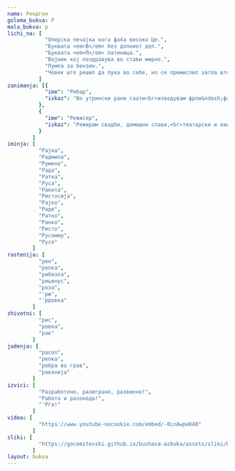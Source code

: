 ```yaml
---
name: Рендген
golema_bukva: Р
mala_bukva: р
lichi_na: [
            "Оперска печајка кога фаќа високо Це.",
            "Буквата <em>В</em> без долниот дел.",
            "Буквата <em>П</em> латиница.",
            "Војник кој поздравува во стави мирно.",
            "Пумпа за бензин.",
            "Човек што решил да пука во себе, но се премислил затоа што сфатил дека животот сепак е убав."
          ]
zanimanja: [{
            "ime": "Рибар",
            "iskaz": "Во утрински рани саати<br>изведувам фрли&ndash;фати."
          },
          {
            "ime": "Режисер",
            "iskaz": "Режирам свадби, домашни слави,<br>театарски и кино претстави."
          }
        ]
iminja: [
          "Рајна",
          "Радмила",
          "Румена",
          "Рада",
          "Ратка",
          "Руса",
          "Ракита",
          "Ристосија",
          "Рајко",
          "Раде",
          "Ратко",
          "Ранко",
          "Ристо",
          "Русомир",
          "Русе"
        ]
rastenija: [
          "рен",
          "репка",
          "рибизла",
          "рицинус",
          "роза",
          "'рж",
          "'рдовка"
        ]
zhivotni: [
          "рис",
          "ровка",
          "рак"
        ]
jadenja: [
          "расол",
          "репка",
          "ребра во грав",
          "раванија"
        ]
izvici: [
          "Разработено, разиграно, развиено!",
          "Работа и разонода!",
          "'Рѓа!"
        ]
videa: [
          "https://www.youtube-nocookie.com/embed/-0LnAwpeK40"
        ]
sliki: [
          "https://gocemitevski.github.io/bushava-azbuka/assets/sliki/bushava-azbuka-rendgen.png"
        ]
layout: bukva
---
```

